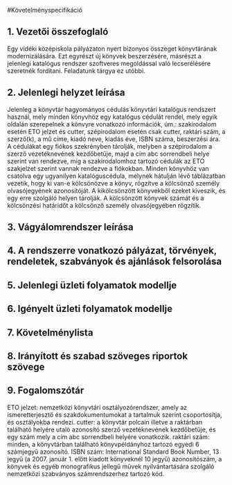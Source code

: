 #Követelményspecifikáció

## 1. Vezetői összefoglaló
Egy vidéki középiskola pályázaton nyert bizonyos összeget könyvtárának modernizálására. 
Ezt egyrészt új könyvek beszerzésére, másrészt a jelenlegi katalógus rendszer szoftveres
megoldással való lecserélésére szeretnék fordítani. Feladatunk tárgya ez utóbbi.

## 2. Jelenlegi helyzet leírása
Jelenleg a könyvtár hagyományos cédulás könyvtári katalógus rendszert használ, mely minden 
könyvhöz egy katalógus cédulát rendel, mely egyik oldalán szerepelnek a könvyre vonatkozó
információk, úm.: szakirodalom esetén ETO jelzet és cutter, szépirodalom esetén csak cutter, 
raktári szám, a szerző(k), a mű címe, kiadó neve, kiadás éve, ISBN száma, beszerzési ára. 
A cédulákat egy fiókos szekrényben tárolják, melyben a szépirodalom a szerző vezetéknevének 
kezdőbetűje, majd a cím abc sorrendbeli helye szerint van rendezve, míg a szakirodalomhoz 
tartozó cédulák az ETO szakjelzet szerint vannak rendezve a fiókokban. 
Minden könyvhöz van csatolva egy ugyanilyen katalóguscédula, melynek hátulján lévő táblázatban 
vezetik, hogy ki van-e kölcsönözve a könyv, rögzítve a kölcsönző személy olvasójegyének azonosítóját.
A kikölcsönzött könyvekből ezeket kiveszik, és egy erre szolgáló helyen tárolják. A kölcsönzött
könyvek számát és a kölcsönzési határidőt a kölcsönző személy olvasójegyében rögzítik.

## 3. Vágyálomrendszer leírása

## 4. A rendszerre vonatkozó pályázat, törvények, rendeletek, szabványok és ajánlások felsorolása

## 5. Jelenlegi üzleti folyamatok modellje

## 6. Igényelt üzleti folyamatok modellje

## 7. Követelménylista

## 8. Irányított és szabad szöveges riportok szövege

## 9. Fogalomszótár
ETO jelzet: nemzetközi könyvtári osztályozórendszer, amely az ismeretterjesztő és szakdokumentumokat 
	a tartalmuk szerint csoportosítja, és osztályokba rendezi.
cutter: a könyvtár polcain illetve a raktárban található helyére utaló azonosító szerző vezetéknevének 
	kezdőbetűje, és egy szám mely a cím abc sorrendbeli helyére vonatkozik.
raktári szám: minden, a könyvtárban található könyvpéldányhoz tartozó egyedi 6 számjegyű azonosító.
ISBN szám: International Standard Book Number, 13 jegyű (a 2007. január 1. előtt kiadott könyveknél 10 jegyű) 
	azonosítószám, a könyvek és egyéb monografikus jellegű művek nyilvántartására szolgáló nemzetközi 
	szabványos számrendszerhez tartozó kód.
